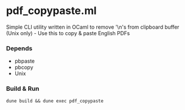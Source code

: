 # pdf_copypaste.ml
Simple CLI utility written in OCaml to remove '\n's from clipboard buffer (Unix only) - Use this to copy & paste English PDFs

### Depends
- pbpaste
- pbcopy
- Unix

### Build & Run

```
dune build && dune exec pdf_copypaste
```
